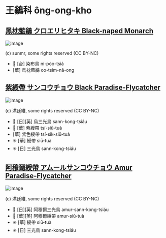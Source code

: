 # 王鶲科 ông-ong-kho

## [黑枕藍鶲 クロエリヒタキ Black-naped Monarch](https://ebird.org/species/blnmon1)

![image](https://inaturalist-open-data.s3.amazonaws.com/photos/32860266/medium.jpg)

(c) sunmr, some rights reserved (CC BY-NC)

- 🎯 [台] 染布鳥 ní-pòo-tsiá
- [華] 烏枕藍鶲 oo-tsím-nâ-ong

## [紫綬帶 サンコウチョウ Black Paradise-Flycatcher](https://ebird.org/species/japfly1)

![image](https://inaturalist-open-data.s3.amazonaws.com/photos/90036225/medium.jpg)

(c) 洪廷維, some rights reserved (CC BY-NC)

- 🎯 [日][英] 烏三光鳥 sann-kong-tsiáu
- 🎯 [華] 紫綬帶 tsí-siū-tuà
- [華] 紫色綬帶 tsí-sik-siū-tuà
- ✳️ [華] 綬帶 siū-tuà
- ✳️ [日] 三光鳥 sann-kong-tsiáu

## [阿穆爾綬帶 アムールサンコウチョウ Amur Paradise-Flycatcher](https://ebird.org/species/amupaf1)

![image](https://inaturalist-open-data.s3.amazonaws.com/photos/91740270/medium.jpg)

(c) 洪廷維, some rights reserved (CC BY-NC)

- 🎯 [日][英] 阿穆爾三光鳥 amur-sann-kong-tsiáu
- 🎯 [華][英] 阿穆爾綬帶 amur-siū-tuà
- ✳️ [華] 綬帶 siū-tuà
- ✳️ [日] 三光鳥 sann-kong-tsiáu